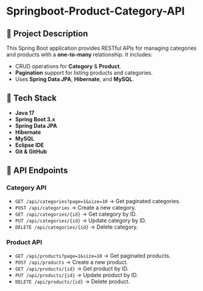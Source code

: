 ﻿# Springboot-Product-Category-API

 
## 📌 Project Description
This Spring Boot application provides RESTful APIs for managing categories and products with a **one-to-many** relationship. It includes:
- CRUD operations for **Category** & **Product**.
- **Pagination** support for listing products and categories.
- Uses **Spring Data JPA**, **Hibernate**, and **MySQL**.

## 🚀 Tech Stack
- **Java 17**  
- **Spring Boot 3.x**  
- **Spring Data JPA**  
- **Hibernate**  
- **MySQL**  
- **Eclipse IDE**  
- **Git & GitHub**  

## 🔧 API Endpoints
### **Category API**
- `GET /api/categories?page=1&size=10` → Get paginated categories.
- `POST /api/categories` → Create a new category.
- `GET /api/categories/{id}` → Get category by ID.
- `PUT /api/categories/{id}` → Update category by ID.
- `DELETE /api/categories/{id}` → Delete category.

### **Product API**
- `GET /api/products?page=1&size=10` → Get paginated products.
- `POST /api/products` → Create a new product.
- `GET /api/products/{id}` → Get product by ID.
- `PUT /api/products/{id}` → Update product by ID.
- `DELETE /api/products/{id}` → Delete product.
